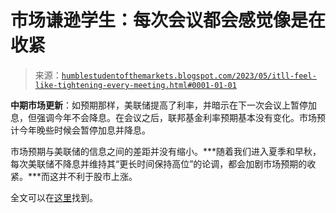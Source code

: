 <!--yml

分类：未分类

日期：2024-05-18 01:30:16

-->

# 市场谦逊学生：每次会议都会感觉像是在收紧

> 来源：[`humblestudentofthemarkets.blogspot.com/2023/05/itll-feel-like-tightening-every-meeting.html#0001-01-01`](https://humblestudentofthemarkets.blogspot.com/2023/05/itll-feel-like-tightening-every-meeting.html#0001-01-01)

**中期市场更新**：如预期那样，美联储提高了利率，并暗示在下一次会议上暂停加息，但强调今年不会降息。在会议之后，联邦基金利率预期基本没有变化。市场预计今年晚些时候会暂停加息并降息。

市场预期与美联储的信息之间的差距并没有缩小。***随着我们进入夏季和早秋，每次美联储不降息并维持其“更长时间保持高位”的论调，都会加剧市场预期的收紧。***而这并不利于股市上涨。

全文可以在[这里](https://humblestudentofthemarkets.com/2023/05/03/itll-feel-like-a-tightening-every-meeting/)找到。

